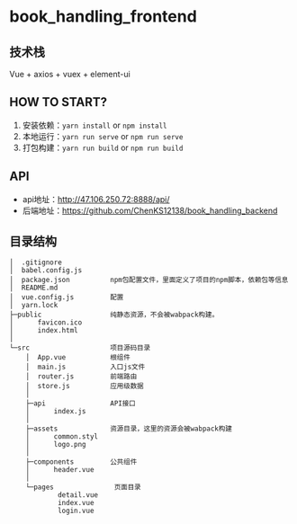 # book_handling_frontend

## 技术栈
 
  Vue + axios + vuex + element-ui 

## HOW TO START?

1. 安装依赖：`yarn install` or `npm install`
2. 本地运行：`yarn run serve` or `npm run serve`
3. 打包构建：`yarn run build` or `npm run build`

## API

+ api地址：http://47.106.250.72:8888/api/
+ 后端地址：https://github.com/ChenKS12138/book_handling_backend

## 目录结构
```
│  .gitignore
│  babel.config.js
│  package.json          npm包配置文件，里面定义了项目的npm脚本，依赖包等信息
│  README.md
│  vue.config.js         配置
│  yarn.lock            
├─public                 纯静态资源，不会被wabpack构建。
│      favicon.ico
│      index.html
│      
└─src                    项目源码目录
    │  App.vue           根组件
    │  main.js           入口js文件
    │  router.js         前端路由
    │  store.js          应用级数据
    │  
    ├─api                API接口
    │      index.js
    │      
    ├─assets             资源目录，这里的资源会被wabpack构建
    │      common.styl
    │      logo.png
    │      
    ├─components         公共组件
    │      header.vue
    │      
    └─pages               页面目录
            detail.vue
            index.vue
            login.vue
```